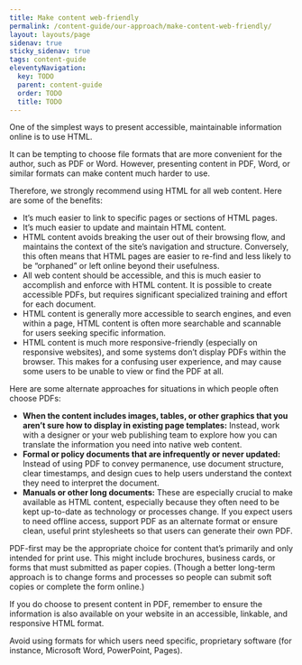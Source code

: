 ```yaml
---
title: Make content web-friendly
permalink: /content-guide/our-approach/make-content-web-friendly/
layout: layouts/page
sidenav: true
sticky_sidenav: true
tags: content-guide
eleventyNavigation:
  key: TODO
  parent: content-guide
  order: TODO
  title: TODO
---
```


One of the simplest ways to present accessible, maintainable information online is to use HTML.

It can be tempting to choose file formats that are more convenient for the author, such as PDF or Word. However, presenting content in PDF, Word, or similar formats can make content much harder to use.

Therefore, we strongly recommend using HTML for all web content. Here are some of the benefits:

- It’s much easier to link to specific pages or sections of HTML pages.
- It’s much easier to update and maintain HTML content.
- HTML content avoids breaking the user out of their browsing flow, and maintains the context of the site’s navigation and structure. Conversely, this often means that HTML pages are easier to re-find and less likely to be “orphaned” or left online beyond their usefulness.
- All web content should be accessible, and this is much easier to accomplish and enforce with HTML content. It is possible to create accessible PDFs, but requires significant specialized training and effort for each document.
- HTML content is generally more accessible to search engines, and even within a page, HTML content is often more searchable and scannable for users seeking specific information.
- HTML content is much more responsive-friendly (especially on responsive websites), and some systems don’t display PDFs within the browser. This makes for a confusing user experience, and may cause some users to be unable to view or find the PDF at all.

Here are some alternate approaches for situations in which people often choose PDFs:

- **When the content includes images, tables, or other graphics that you aren’t sure how to display in existing page templates:** Instead, work with a designer or your web publishing team to explore how you can translate the information you need into native web content.
- **Formal or policy documents that are infrequently or never updated:** Instead of using PDF to convey permanence, use document structure, clear timestamps, and design cues to help users understand the context they need to interpret the document.
- **Manuals or other long documents:** These are especially crucial to make available as HTML content, especially because they often need to be kept up-to-date as technology or processes change. If you expect users to need offline access, support PDF as an alternate format or ensure clean, useful print stylesheets so that users can generate their own PDF.

PDF-first may be the appropriate choice for content that’s primarily and only intended for print use. This might include brochures, business cards, or forms that must submitted as paper copies. (Though a better long-term approach is to change forms and processes so people can submit soft copies or complete the form online.)

If you do choose to present content in PDF, remember to ensure the information is also available on your website in an accessible, linkable, and responsive HTML format.

Avoid using formats for which users need specific, proprietary software (for instance, Microsoft Word, PowerPoint, Pages).
